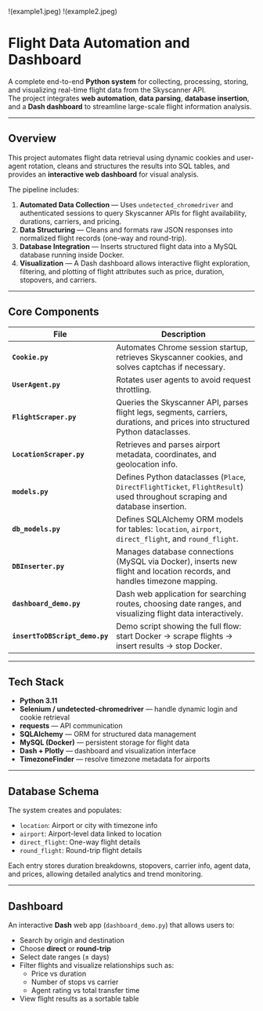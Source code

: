 !(example1.jpeg)
!(example2.jpeg)

# Flight Data Automation and Dashboard

A complete end-to-end **Python system** for collecting, processing, storing, and visualizing real-time flight data from the Skyscanner API.  
The project integrates **web automation**, **data parsing**, **database insertion**, and a **Dash dashboard** to streamline large-scale flight information analysis.

---

## Overview

This project automates flight data retrieval using dynamic cookies and user-agent rotation, cleans and structures the results into SQL tables, and provides an **interactive web dashboard** for visual analysis.

The pipeline includes:
1. **Automated Data Collection** — Uses `undetected_chromedriver` and authenticated sessions to query Skyscanner APIs for flight availability, durations, carriers, and pricing.
2. **Data Structuring** — Cleans and formats raw JSON responses into normalized flight records (one-way and round-trip).
3. **Database Integration** — Inserts structured flight data into a MySQL database running inside Docker.
4. **Visualization** — A Dash dashboard allows interactive flight exploration, filtering, and plotting of flight attributes such as price, duration, stopovers, and carriers.

---

## Core Components

| File | Description |
|------|--------------|
| **`Cookie.py`** | Automates Chrome session startup, retrieves Skyscanner cookies, and solves captchas if necessary. |
| **`UserAgent.py`** | Rotates user agents to avoid request throttling. |
| **`FlightScraper.py`** | Queries the Skyscanner API, parses flight legs, segments, carriers, durations, and prices into structured Python dataclasses. |
| **`LocationScraper.py`** | Retrieves and parses airport metadata, coordinates, and geolocation info. |
| **`models.py`** | Defines Python dataclasses (`Place`, `DirectFlightTicket`, `FlightResult`) used throughout scraping and database insertion. |
| **`db_models.py`** | Defines SQLAlchemy ORM models for tables: `location`, `airport`, `direct_flight`, and `round_flight`. |
| **`DBInserter.py`** | Manages database connections (MySQL via Docker), inserts new flight and location records, and handles timezone mapping. |
| **`dashboard_demo.py`** | Dash web application for searching routes, choosing date ranges, and visualizing flight data interactively. |
| **`insertToDBScript_demo.py`** | Demo script showing the full flow: start Docker → scrape flights → insert results → stop Docker. |

---

## Tech Stack

- **Python 3.11**
- **Selenium / undetected-chromedriver** — handle dynamic login and cookie retrieval  
- **requests** — API communication  
- **SQLAlchemy** — ORM for structured data management  
- **MySQL (Docker)** — persistent storage for flight data  
- **Dash + Plotly** — dashboard and visualization interface  
- **TimezoneFinder** — resolve timezone metadata for airports  

---

## Database Schema

The system creates and populates:
- `location`: Airport or city with timezone info  
- `airport`: Airport-level data linked to location  
- `direct_flight`: One-way flight details  
- `round_flight`: Round-trip flight details  

Each entry stores duration breakdowns, stopovers, carrier info, agent data, and prices, allowing detailed analytics and trend monitoring.

---

## Dashboard

An interactive **Dash** web app (`dashboard_demo.py`) that allows users to:
- Search by origin and destination
- Choose **direct** or **round-trip**
- Select date ranges (± days)
- Filter flights and visualize relationships such as:
  - Price vs duration
  - Number of stops vs carrier
  - Agent rating vs total transfer time  
- View flight results as a sortable table
